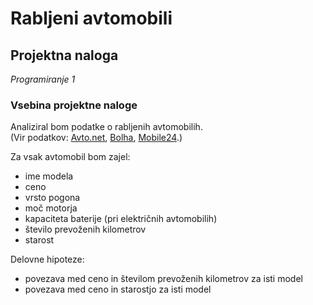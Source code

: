 # Rabljeni avtomobili
## Projektna naloga
*Programiranje 1*

### Vsebina projektne naloge
Analiziral bom podatke o rabljenih avtomobilih.  
(Vir podatkov: [Avto.net](avto.net), [Bolha](bolha.com), [Mobile24](mobile24.de).)

Za vsak avtomobil bom zajel:
* ime modela
* ceno
* vrsto pogona
* moč motorja
* kapaciteta baterije (pri električnih avtomobilih)
* število prevoženih kilometrov
* starost

Delovne hipoteze:
* povezava med ceno in številom prevoženih kilometrov za isti model
* povezava med ceno in starostjo za isti model